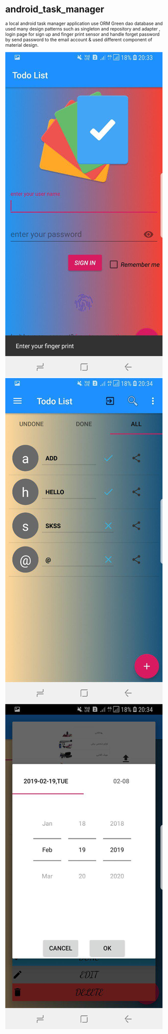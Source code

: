 # android_task_manager
a local android task manager application use ORM Green dao database  and used many design patterns such as singleton and repository and adapter , login page for sign up and finger print sensor and handle forget password by send password to the email account & used different component of material design.



![Screenshot1](todo2.jpg)
![Screenshot2](todo1.jpg)
![Screenshot3](todo3.jpg)
